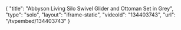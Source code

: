 {
    "title": "Abbyson Living Silo Swivel Glider and Ottoman Set in Grey",
    "type": "solo",
    "layout": "iframe-static",
    "videoId": "134403743",
    "url": "\/tvpembed\/134403743"
}